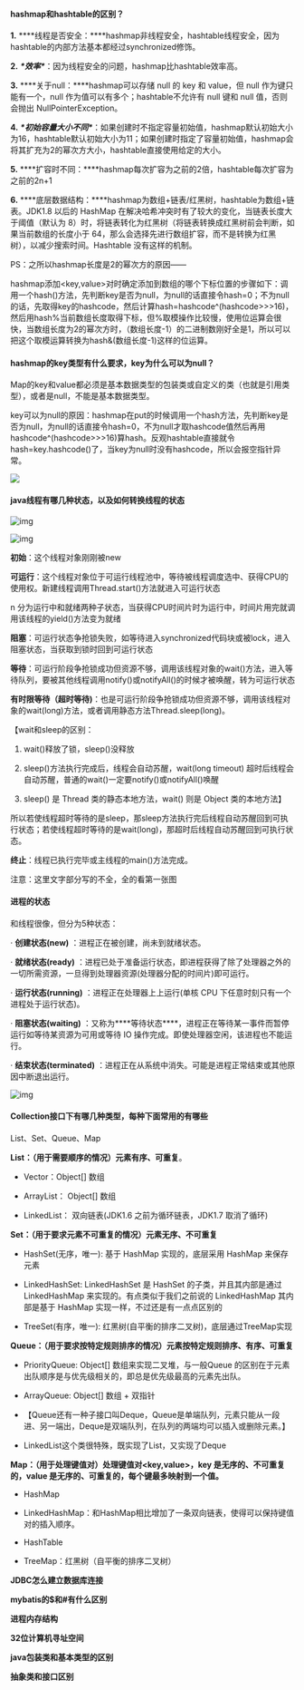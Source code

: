 

#### hashmap和hashtable的区别？

**1.** ***\*线程是否安全：\****hashmap非线程安全，hashtable线程安全，因为hashtable的内部方法基本都经过synchronized修饰。

**2.** ***\*效率\****：因为线程安全的问题，hashmap比hashtable效率高。

**3.** ***\*关于null：\****hashmap可以存储 null 的 key 和 value，但 null 作为键只能有一个，null 作为值可以有多个；hashtable不允许有 null 键和 null 值，否则会抛出 NullPointerException。

**4.** ***\*初始容量大小不同\****：如果创建时不指定容量初始值，hashmap默认初始大小为16，hashtable默认初始大小为11；如果创建时指定了容量初始值，hashmap会将其扩充为2的幂次方大小，hashtable直接使用给定的大小。

**5.** ***\*扩容时不同：\****hashmap每次扩容为之前的2倍，hashtable每次扩容为之前的2n+1

**6.** ***\*底层数据结构：\****hashmap为数组+链表/红黑树，hashtable为数组+链表。JDK1.8 以后的 HashMap 在解决哈希冲突时有了较大的变化，当链表长度大于阈值（默认为 8）时，将链表转化为红黑树（将链表转换成红黑树前会判断，如果当前数组的长度小于 64，那么会选择先进行数组扩容，而不是转换为红黑树），以减少搜索时间。Hashtable 没有这样的机制。

 

PS：之所以hashmap长度是2的幂次方的原因——

hashmap添加<key,value>对时确定添加到数组的哪个下标位置的步骤如下：调用一个hash()方法，先判断key是否为null，为null的话直接令hash=0；不为null的话，先取得key的hashcode，然后计算hash=hashcode^(hashcode>>>16)，然后用hash%当前数组长度取得下标，但%取模操作比较慢，使用位运算会很快，当数组长度为2的幂次方时，（数组长度-1）的二进制数刚好全是1，所以可以把这个取模运算转换为hash&(数组长度-1)这样的位运算。

 

#### hashmap的key类型有什么要求，key为什么可以为null？

Map的key和value都必须是基本数据类型的包装类或自定义的类（也就是引用类型），或者是null，不能是基本数据类型。

 key可以为null的原因：hashmap在put的时候调用一个hash方法，先判断key是否为null，为null的话直接令hash=0，不为null才取hashcode值然后再用hashcode^(hashcode>>>16)算hash。反观hashtable直接就令hash=key.hashcode()了，当key为null时没有hashcode，所以会报空指针异常。

![](https://yangyujia.oss-cn-beijing.aliyuncs.com/meituan1.png)

#### java线程有哪几种状态，以及如何转换线程的状态

![img](https://yangyujia.oss-cn-beijing.aliyuncs.com/meituan2.png) 

![img](https://yangyujia.oss-cn-beijing.aliyuncs.com/meituan3.png) 

**初始**：这个线程对象刚刚被new

**可运行**：这个线程对象位于可运行线程池中，等待被线程调度选中、获得CPU的使用权。新建线程调用Thread.start()方法就进入可运行状态

n 分为运行中和就绪两种子状态，当获得CPU时间片时为运行中，时间片用完就调用该线程的yield()方法变为就绪

**阻塞**：可运行状态争抢锁失败，如等待进入synchronized代码块或被lock，进入阻塞状态，当获取到锁时回到可运行状态

**等待**：可运行阶段争抢锁成功但资源不够，调用该线程对象的wait()方法，进入等待队列，要被其他线程调用notify()或notifyAll()的时候才被唤醒，转为可运行状态

**有时限等待（超时等待)**：也是可运行阶段争抢锁成功但资源不够，调用该线程对象的wait(long)方法，或者调用静态方法Thread.sleep(long)。

【wait和sleep的区别：

1. wait()释放了锁，sleep()没释放

2. sleep()方法执行完成后，线程会自动苏醒，wait(long timeout) 超时后线程会自动苏醒，普通的wait()一定要notify()或notifyAll()唤醒

3. sleep() 是 Thread 类的静态本地方法，wait() 则是 Object 类的本地方法】

所以若使线程超时等待的是sleep，那sleep方法执行完后线程自动苏醒回到可执行状态；若使线程超时等待的是wait(long)，那超时后线程自动苏醒回到可执行状态。

**终止**：线程已执行完毕或主线程的main()方法完成。

 

注意：这里文字部分写的不全，全的看第一张图

 

#### 进程的状态

和线程很像，但分为5种状态：

· **创建状态(new)** ：进程正在被创建，尚未到就绪状态。

· **就绪状态(ready)** ：进程已处于准备运行状态，即进程获得了除了处理器之外的一切所需资源，一旦得到处理器资源(处理器分配的时间片)即可运行。

· **运行状态(running)** ：进程正在处理器上上运行(单核 CPU 下任意时刻只有一个进程处于运行状态)。

· **阻塞状态(waiting)** ：又称为***\*等待状态\****，进程正在等待某一事件而暂停运行如等待某资源为可用或等待 IO 操作完成。即使处理器空闲，该进程也不能运行。

· **结束状态(terminated)** ：进程正在从系统中消失。可能是进程正常结束或其他原因中断退出运行。

![img](https://yangyujia.oss-cn-beijing.aliyuncs.com/meituan4.png) 

 

#### Collection接口下有哪几种类型，每种下面常用的有哪些

List、Set、Queue、Map

**List：（用于需要顺序的情况）元素有序、可重复**。

- Vector：Object[] 数组

- ArrayList： Object[] 数组

- LinkedList： 双向链表(JDK1.6 之前为循环链表，JDK1.7 取消了循环)

**Set：（用于要求元素不可重复的情况）元素无序、不可重复**

- HashSet(无序，唯一): 基于 HashMap 实现的，底层采用 HashMap 来保存元素

- LinkedHashSet: LinkedHashSet 是 HashSet 的子类，并且其内部是通过 LinkedHashMap 来实现的。有点类似于我们之前说的 LinkedHashMap 其内部是基于 HashMap 实现一样，不过还是有一点点区别的

- TreeSet(有序，唯一): 红黑树(自平衡的排序二叉树)，底层通过TreeMap实现

**Queue：（用于要求按特定规则排序的情况）元素按特定规则排序、有序、可重复**

- PriorityQueue: Object[] 数组来实现二叉堆，与一般Queue 的区别在于元素出队顺序是与优先级相关的，即总是优先级最高的元素先出队。

- ArrayQueue: Object[] 数组 + 双指针

- 【Queue还有一种子接口叫Deque，Queue是单端队列，元素只能从一段进、另一端出，Deque是双端队列，在队列的两端均可以插入或删除元素。】

- LinkedList这个类很特殊，既实现了List，又实现了Deque

**Map：（用于处理键值对）处理键值对<key,value>，key 是无序的、不可重复的，value 是无序的、可重复的，每个键最多映射到一个值。**

- HashMap

- LinkedHashMap：和HashMap相比增加了一条双向链表，使得可以保持键值对的插入顺序。

-  HashTable

- TreeMap：红黑树（自平衡的排序二叉树）

**JDBC怎么建立数据库连接**

**mybatis的$和#有什么区别**

 

**进程内存结构**

**32位计算机寻址空间**

**java包装类和基本类型的区别**

**抽象类和接口区别**

 